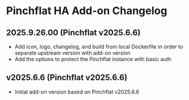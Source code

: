 # Pinchflat HA Add-on Changelog


## 2025.9.26.00 (Pinchflat v2025.6.6)

  * Add icon, logo, changelog, and build from local Dockerfile in order to separate upstream version with add-on version
  * Add the options to protect the Pinchflat instance with basic auth


## v2025.6.6 (Pinchflat v2025.6.6)

  * Initial add-on version based on Pinchflat v2025.6.6

